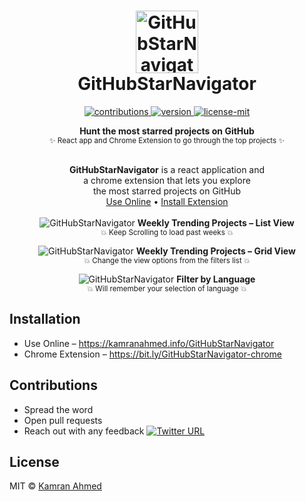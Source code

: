 <h1 align="center">
  	<img height="100" src="https://raw.github.com/aradhya/GitHubStarNavigator/master/public/img/logo.svg?sanitize=true" alt="GitHubStarNavigator" /> <br> GitHubStarNavigator
</h1>

<p align="center">
  <a href="https://github.com/aradhya/GitHubStarNavigator">
    <img src="https://img.shields.io/badge/contributions-welcome-brightgreen.svg" alt="contributions" />
  </a>
  <a href="https://chrome.google.com/webstore/detail/GitHubStarNavigator/khpcnaokfebphakjgdgpinmglconplhp">
    <img src="https://img.shields.io/chrome-web-store/v/khpcnaokfebphakjgdgpinmglconplhp.svg" alt="version" />
  </a>
  <a href="https://github.com/aradhya/GitHubStarNavigator/blob/master/license.md">
    <img src="https://img.shields.io/badge/License-MIT-yellow.svg" alt="license-mit" />
  </a>
</p>

<p align="center">
  <b>Hunt the most starred projects on GitHub</b></br>
  <sub>✨ React app and Chrome Extension to go through the top projects ✨<sub> 
</p>

<p align="center">
  <br><b>GitHubStarNavigator</b> is a react application and<br>a chrome extension that lets you explore
  <br>the most starred projects on GitHub<br><a href="https://kamranahmed.info/GitHubStarNavigator">Use Online</a> • <a href="https://bit.ly/GitHubStarNavigator-chrome">Install Extension</a>
  <br><br><img alt="GitHubStarNavigator" src="./.github/list.png">
  <b>Weekly Trending Projects – List View</b><br>
  <sub>💥 Keep Scrolling to load past weeks 💥</sub>
</p>

<p align="center">
  <img alt="GitHubStarNavigator" src="./.github/grid.png">
  <b>Weekly Trending Projects – Grid View</b><br>
  <sub>💥 Change the view options from the filters list 💥</sub>
</p>

<p align="center">
  <img alt="GitHubStarNavigator" src="./.github/lang.png">
  <b>Filter by Language</b><br>
  <sub>💥 Will remember your selection of language 💥</sub>
</p>


## Installation

* Use Online – https://kamranahmed.info/GitHubStarNavigator
* Chrome Extension – https://bit.ly/GitHubStarNavigator-chrome

## Contributions

* Spread the word
* Open pull requests
* Reach out with any feedback [![Twitter URL](https://img.shields.io/twitter/url/https/twitter.com/aradhya.svg?style=social&label=Follow%20%40aradhya)](https://twitter.com/aradhya)

## License
MIT © [Kamran Ahmed](https://kamranahmed.info)
